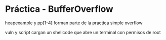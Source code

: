 # Práctica - BufferOverflow
heapexample y pp[1-4] forman parte de la practica simple overflow

vuln y script cargan un shellcode que abre un terminal con permisos de root
